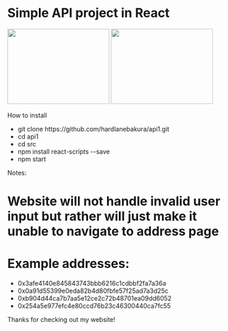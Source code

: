 # Simple API project in React

<img src = "https://user-images.githubusercontent.com/74912567/179475684-d560a3b2-fdc9-4b9d-978c-9d0f8b04fb83.png" height = "170" width = "230" >
<img src = "https://user-images.githubusercontent.com/74912567/179476580-6359475a-63ab-4167-a090-e414bd7da324.png" height = "170" width = "230" >

How to install
<ul>
    <li>git clone https://github.com/hardlanebakura/api1.git</li>
    <li>cd api1</li>
    <li>cd src</li>
    <li>npm install react-scripts --save</li>
    <li>npm start</li>
</ul>

Notes:
# Website will not handle invalid user input but rather will just make it unable to navigate to address page</li>
# Example addresses:

<ul>
    <li>0x3afe4140e845843743bbb6216c1cdbbf2fa7a36a</li>
    <li>0x0a91d55399e0eda82b4d80fbfe57f25ad7a3d25c</li>
    <li>0xb904d44ca7b7aa5e12ce2c72b48701ea09dd6052</li>
    <li>0x254a5e977efc4e80ccd76b23c46300440ca7fc55</li>
</ul>

Thanks for checking out my website!

